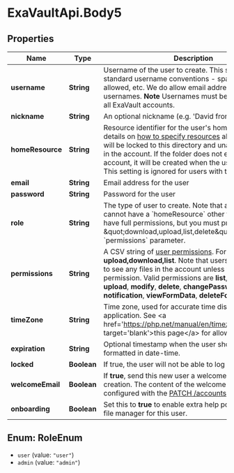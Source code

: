 # ExaVaultApi.Body5

## Properties
Name | Type | Description | Notes
------------ | ------------- | ------------- | -------------
**username** | **String** | Username of the user to create. This should follow standard username conventions - spaces are not allowed, etc. We do allow email addresses as usernames.  **Note** Usernames must be unique across all ExaVault accounts. | 
**nickname** | **String** | An optional nickname (e.g. &#x27;David from Sales&#x27;). | [optional] 
**homeResource** | **String** | Resource identifier for the user&#x27;s home folder. See details on [how to specify resources](#section/Identifying-Resources) above.  The user will be locked to this directory and unable to move &#x27;up&#x27; in the account. If the folder does not exist in the account, it will be created when the user is created.   This setting is ignored for users with the &#x60;role&#x60; **admin**. | 
**email** | **String** | Email address for the user | 
**password** | **String** | Password for the user | 
**role** | **String** | The type of user to create. Note that admin users cannot have a &#x60;homeResource&#x60; other than &#x27;/&#x27;, and will have full permissions, but you must provide at least \&quot;download,upload,list,delete\&quot; in the &#x60;permissions&#x60; parameter. | 
**permissions** | **String** | A CSV string of [user permissions](/docs/account/04-users/00-introduction#managing-user-roles-and-permissions). For example: **upload,download,list**. Note that users will be unable to see any files in the account unless you include **list** permission.   Valid permissions are **list**, **download**, **upload**, **modify**, **delete**, **changePassword**, **share**, **notification**, **viewFormData**, **deleteFormData**  | 
**timeZone** | **String** | Time zone, used for accurate time display within the application. See &lt;a href&#x3D;&#x27;https://php.net/manual/en/timezones.php&#x27; target&#x3D;&#x27;blank&#x27;&gt;this page&lt;/a&gt; for allowed values.  | 
**expiration** | **String** | Optional timestamp when the user should expire, formatted in date-time. | [optional] 
**locked** | **Boolean** | If true, the user will not be able to log in | [optional] 
**welcomeEmail** | **Boolean** | If **true**, send this new user a welcome email upon creation. The content of the welcome email can be configured with the [PATCH /accounts](#operation/updateAccount) method. | [optional] 
**onboarding** | **Boolean** | Set this to **true** to enable extra help popups in the web file manager for this user. | [optional] 

<a name="RoleEnum"></a>
## Enum: RoleEnum

* `user` (value: `"user"`)
* `admin` (value: `"admin"`)

